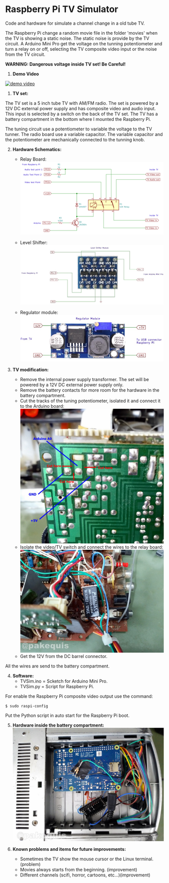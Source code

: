 # Raspberry Pi TV Simulator
Code and hardware for simulate a channel change in a old tube TV.

The Raspberry Pi change a random movie file in the folder 'movies' when the TV is showing a static noise. The static noise is provide by the TV circuit. A Arduino Mini Pro get the voltage on the tunning potentiometer and turn a relay on or off, selecting the TV composite video input or the noise from the TV circuit.

**WARNING: Dangerous voltage inside TV set! Be Careful!**

1. **Demo Video**

[![demo video](https://img.youtube.com/vi/1pNfiL1X1ZA/0.jpg)](https://www.youtube.com/watch?v=1pNfiL1X1ZA)

1. **TV set:**

The TV set is a 5 inch tube TV with AM/FM radio. The set is powered by a 12V DC external power supply and has composite video and audio input. This input is selected by a switch on the back of the TV set. The TV has a battery compartment in the bottom where I mounted the Raspberry Pi.

The tuning circuit use a potentiometer to variable the voltage to the TV tunner. The radio board use a variable capacitor. The variable capacitor and the potentiometer are mechanically connected to the tunning knob.

2. **Hardware Schematics:**
    - Relay Board:
    ![Relay board](/images/relay-board-sch.png)
    
    - Level Shifter:
    ![Level Shifter](/images/level-shifter-sch.jpg)

    - Regulator module:
    ![Regulator module](/images/regulator-sch.jpg)

3. **TV modification:**
    - Remove the internal power supply transformer. The set will be powered by a 12V DC external power supply only.
    - Remove the battery contacts for more room for the hardware in the battery compartment.
    - Cut the tracks of the tuning potentiometer, isolated it and connect it to the Arduino board:
    ![Potentiometer tracks](/images/potentiometer.jpg)
    - Isolate the video/TV switch and connect the wires to the relay board:
    ![Relay Board](/images/relay-board.jpg)
    - Get the 12V from the DC barrel connector.
    
All the wires are send to the battery compartment.

4. **Software:**
    - TVSim.ino = Scketch for Arduino Mini Pro.
    - TVSim.py = Script for Raspberry Pi.

For enable the Raspberry Pi composite video output use the command:
```
$ sudo raspi-config
```

Put the Python script in auto start for the Raspberry Pi boot.

5. **Hardware inside the battery compartment:**
![Hardware inside the battery compartment](/images/final.jpg)

6. **Known problems and items for future improvements:**
    - Sometimes the TV show the mouse cursor or the Linux terminal. (problem)
    - Movies always starts from the beginning. (improvement)
    - Different channels (scifi, horror, cartoons, etc...)(improvement)





